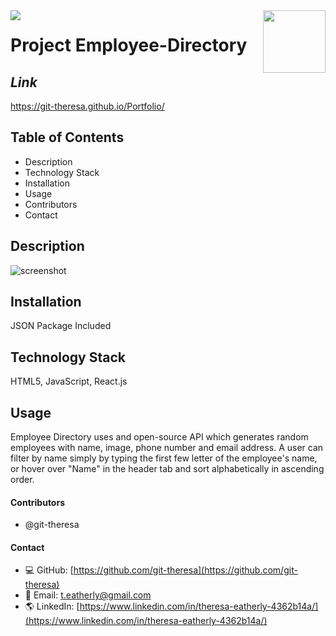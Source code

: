 <img align="left" src= "https://img.shields.io/badge/License-MIT-green">

<img align="right" width="100" height="100" src="https://avatars2.githubusercontent.com/u/57425164?v=4">

 
#   
 
  # **Project** Employee-Directory
  
  ##  **_Link_**
https://git-theresa.github.io/Portfolio/
  
  ##  **Table of Contents**
  * Description
  * Technology Stack
  * Installation
  * Usage
  * Contributors
  * Contact
  
  ##  **Description**
 
 
<img src="assets/ed.png" alt="screenshot" />

 
 

  ## **Installation**
  JSON Package Included
 
  ## **Technology Stack**
HTML5, JavaScript, React.js

  ##  **Usage**
  Employee Directory uses and open-source API which generates random employees with name, image, phone number and email address. A user can filter by name simply by typing the first few letter of the employee's name, or hover over "Name" in the header tab and sort alphabetically in ascending order.


  #### **Contributors** 
* @git-theresa

#### **Contact**
* :computer:  GitHub: [https://github.com/git-theresa](https://github.com/git-theresa) 
* :e-mail:  Email: [t.eatherly@gmail.com](t.eatherly@gmail.com)
* :earth_americas:  LinkedIn: [https://www.linkedin.com/in/theresa-eatherly-4362b14a/](https://www.linkedin.com/in/theresa-eatherly-4362b14a/)







